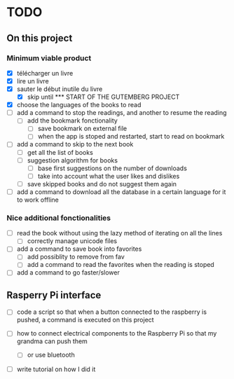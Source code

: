 # TODO

## On this project

### Minimum viable product

- [x] télécharger un livre
- [x] lire un livre
- [x] sauter le début inutile du livre
  - [x] skip until *** START OF THE GUTEMBERG PROJECT
- [x] choose the languages of the books to read
- [ ] add a command to stop the readings, and another to resume the reading
  - [ ] add the bookmark fonctionality
    - [ ] save bookmark on external file
    - [ ] when the app is stoped and restarted, start to read on bookmark
- [ ] add a command to skip to the next book
  - [ ] get all the list of books
  - [ ] suggestion algorithm for books
    - [ ] base first suggestions on the number of downloads
    - [ ] take into account what the user likes and dislikes 
  - [ ] save skipped books and do not suggest them again
- [ ] add a command to download all the database in a certain language for it to work offline

### Nice additional fonctionalities

- [ ] read the book without using the lazy method of iterating on all the lines
  - [ ] correctly manage unicode files
- [ ] add a command to save book into favorites
  - [ ] add possiblity to remove from fav
  - [ ] add a command to read the favorites when the reading is stoped
- [ ] add a command to go faster/slower

## Rasperry Pi interface

- [ ] code a script  so that when a button connected to the raspberry is pushed, a command is executed on this project
- [ ] how to connect electrical components to the Raspberry Pi so that my grandma can push them 
  - [ ] or use bluetooth
- [ ] write tutorial on how I did it

